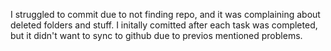 I struggled to commit due to not finding repo, and it was complaining about deleted folders and stuff. I initally comitted after each task was completed, but it didn't want to sync to github due to previos mentioned problems.
